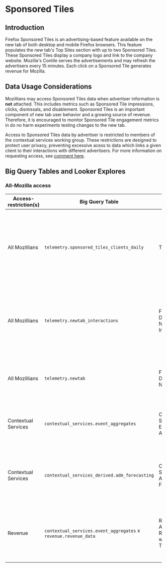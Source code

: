 # Sponsored Tiles

## Introduction

Firefox Sponsored Tiles is an advertising-based feature available on the new tab of both desktop and mobile Firefox browsers. This feature populates the new tab's Top Sites section with up to two Sponsored Tiles. These Sponsored Tiles display a company logo and link to the company website. Mozilla's Contile serves the advertisements and may refresh the advertisers every 15 minutes. Each click on a Sponsored Tile generates revenue for Mozilla.

## Data Usage Considerations

Mozillians may access Sponsored Tiles data when advertiser information is **not** attached. This includes metrics such as Sponsored Tile impressions, clicks, dismissals, and disablement. Sponsored Tiles is an important component of new tab user behavior and a growing source of revenue. Therefore, it is encouraged to monitor Sponsored Tile engagement metrics in do no harm experiments testing changes to the new tab.

Access to Sponsored Tiles data by advertiser is restricted to members of the contextual services working group. These restrictions are designed to protect user privacy, preventing excessive acess to data which links a given client to their interactions with different advertisers. For more information on requesting access, see [comment here](https://mana.mozilla.org/wiki/display/DATA/Data+Access+Policies).

## Big Query Tables and Looker Explores

### All-Mozilla access

| Access-restriction(s)  | Big Query Table                                     | Looker Explore                         | Description                                 |
| ---------------------------- | --------------------------------------------- | -------------------------------------- | ------------------------------------------- |
| All Mozillians               | `telemetry.sponsored_tiles_clients_daily`     | TBD                                    | Workhorse dataset for Sponsored Tiles, includes desktop and mobile data. All new Sponsored Tiles metrics are added to this table. |
| All Mozillians               | `telemetry.newtab_interactions`               | Firefox Desktop > New Tab Interactions | In-development dataset for basic analyses. Available metrics are limited to **desktop** clicks and impressions.                             |
| All Mozillians               | `telemetry.newtab`                            | Firefox Desktop > Newtab               | Expanded newtab **desktop** dataset. Requires unnesting events. |
| Contextual Services          | `contextual_services.event_aggregates`        | Contextual Services > Event Aggregates | Workhorse dataset for Sponsored Tiles and Suggest analyses by advertiser. |
| Contextual Services          | `contextual_services_derived.adm_forecasting` | Contextual Services > AdM Forecasting  | Dataset with required components for Sponsored Tiles and Suggest revenue forecasts. |
| Revenue | `contextual_services.event_aggregates` x  `revenue.revenue_data`   | Revenue > AdM Revenue with Telemetry  | Revenue information combined with usage metrics. This dataset is useful for CPC analyses. |

